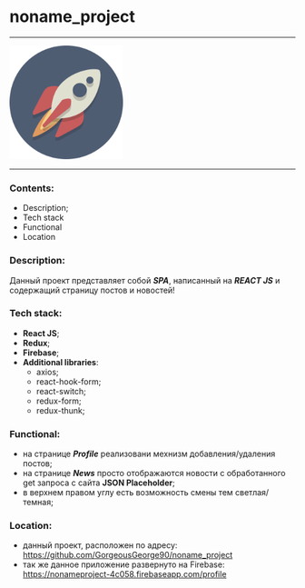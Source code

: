 # noname_project #

***

<img alt="logo" height="200px" src="noname_app/src/assets/img%20/rocket.png" width="200px"/>

***

### Contents: ###

 * Description;
 * Tech stack
 * Functional
 * Location


### Description: ###

Данный проект представляет собой  ***SPA***, написанный на ***REACT JS*** и содержащий страницу 
постов и новостей!

### Tech stack: ###

 * **React JS**;
 * **Redux**;
 * **Firebase**;
 * **Additional libraries**:
   * axios;
   * react-hook-form;
   * react-switch;
   * redux-form;
   * redux-thunk;

### Functional: ###

 * на странице ***Profile*** реализовани мехнизм добавления/удаления постов;
 * на странице ***News*** просто отображаются новости с обработанного get запроса
с сайта **JSON Placeholder**;
 * в верхнем правом углу есть возможность смены тем светлая/темная;


### Location: ###

 *  данный проект, расположен по адресу: <https://github.com/GorgeousGeorge90/noname_project>
 *  так же данное приложение развернуто на Firebase: https://nonameproject-4c058.firebaseapp.com/profile
   



